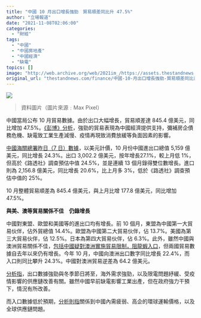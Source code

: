 ```yaml
---
title: "中國 10 月出口增長強勁　貿易順差同比升 47.5%"
author: "立場報道"
date: "2021-11-08T02:06:00"
categories:
  - "財經"
tags:
  - "中國"
  - "中國房地產"
  - "中國經濟"
  - "缺電"
topics: []
image: "http://web.archive.org/web/2021im_/https://assets.thestandnews.com/media/photos/MaxPixel.net-Export-Containers-Cargo-Import-Shipping-Freight-4057157.jpg"
original_url: "thestandnews.com/finance/中國-10-月出口增長強勁-貿易順差同比升-475"
---
```

![](http://web.archive.org/web/2021im_/https://assets.thestandnews.com/media/photos/MaxPixel.net-Export-Containers-Cargo-Import-Shipping-Freight-4057157.jpg)
> 資料圖片（圖片來源﹕Max Pixel）

中國當局公布 10 月貿易數據。由於出口大幅增長，貿易順差達 845.4 億美元，同比增加 47.5%。[《彭博》分析](http://web.archive.org/web/20211108011417/https://www.bloomberg.com/news/articles/2021-11-07/china-posts-robust-export-growth-in-october-beats-estimate)，強勁的貿易表現為中國經濟提供支持，彌補房企債務危機、缺電致工業生產減慢、疫情再現致消費放緩等負面因素的影響。

[中國海關總署昨日（7 日）數據](http://web.archive.org/web/20211108011417/http://customs.gov.cn/customs/xwfb34/302425/3986323/index.html)，以美元計價，10 月份中國進出口總值 5,159 億美元，同比增長 24.3%。出口 3,002.2 億美元，按年增長27.1%，較上月低 1%，但高於《路透社》調查預估中值 24.5%，並是連續 13 個月錄得雙位數增長。進口則為 2,156.8 億美元，同比增長 20.6%，比上月多 3%，低於《路透社》調查預估中值的 25%。

10 月整體貿易順差為 845.4 億美元，與上月比增 177.8 億美元，同比增加 47.5%。

**與美、澳等貿易關係不佳　仍錄增長**

中國對東盟、歐盟和美國等的進出口均有增長。前 10 個月，東盟為中國第一大貿易伙伴，佔外貿總值 14.4%。歐盟為中國第二大貿易伙伴，佔 13.7%。美國為第三大貿易伙伴，佔 12.5%。日本為第四大貿易伙伴，佔 6.3%。此外，雖然中國與澳洲貿易關係不佳，[包括中國疑對澳洲實施貿易限制，阻龍蝦入口](../../politics/%E7%89%B9%E5%AF%AB%E7%89%BD%E4%B8%80%E9%AB%AE%E5%8B%95%E5%85%A8%E8%BA%AB-%E4%BD%95%E7%8F%AE%E7%8F%8A%E6%8C%87%E9%BE%8D%E8%9D%A6%E8%88%87%E5%9C%8B%E5%AE%89%E6%9C%89%E9%97%9C-%E5%8F%AF%E7%82%BA%E4%B8%AD%E6%BE%B3%E8%B2%BF%E6%98%93%E5%B8%B6%E4%BE%86%E7%94%9A%E9%BA%BC%E5%BE%8C%E6%9E%9C)，但兩國貿易數據自去年以來仍有增長。今年 10 月，中國向澳洲出口數字同比增長 22.4%，而入口則同比攀升 24.3%。中國對澳洲貿易逆差為 64.2 億美元。

[分析指](http://web.archive.org/web/20211108011417/https://www.reuters.com/world/china/china-oct-exports-beat-forecasts-offer-buffer-slowing-domestic-economy-2021-11-07/)，出口數據強勁與冬季節日將至，海外需求強勁，以及限電問題紓緩、受疫情影響的供應鏈改善有關。雖然中國早前缺電影響工業出產，但在政府強力干預下，情況有所改善。

而入口數據低於預期，[分析則指](http://web.archive.org/web/20211108011417/https://www.scmp.com/economy/china-economy/article/3155155/china-trade-export-growth-above-expectations-october)關係到中國內需疲弱、高企的環球運輸價格，以及全球供應鏈問題。
